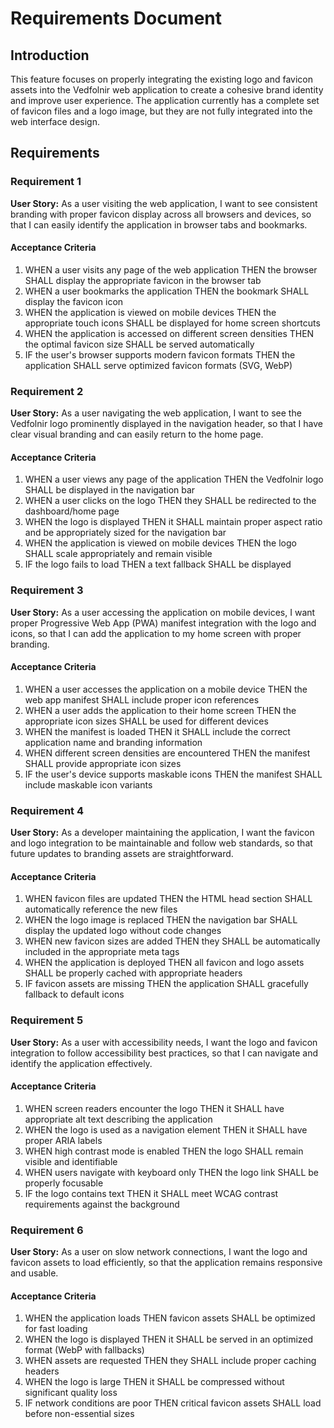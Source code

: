 # Requirements Document

## Introduction

This feature focuses on properly integrating the existing logo and favicon assets into the Vedfolnir web application to create a cohesive brand identity and improve user experience. The application currently has a complete set of favicon files and a logo image, but they are not fully integrated into the web interface design.

## Requirements

### Requirement 1

**User Story:** As a user visiting the web application, I want to see consistent branding with proper favicon display across all browsers and devices, so that I can easily identify the application in browser tabs and bookmarks.

#### Acceptance Criteria

1. WHEN a user visits any page of the web application THEN the browser SHALL display the appropriate favicon in the browser tab
2. WHEN a user bookmarks the application THEN the bookmark SHALL display the favicon icon
3. WHEN the application is viewed on mobile devices THEN the appropriate touch icons SHALL be displayed for home screen shortcuts
4. WHEN the application is accessed on different screen densities THEN the optimal favicon size SHALL be served automatically
5. IF the user's browser supports modern favicon formats THEN the application SHALL serve optimized favicon formats (SVG, WebP)

### Requirement 2

**User Story:** As a user navigating the web application, I want to see the Vedfolnir logo prominently displayed in the navigation header, so that I have clear visual branding and can easily return to the home page.

#### Acceptance Criteria

1. WHEN a user views any page of the application THEN the Vedfolnir logo SHALL be displayed in the navigation bar
2. WHEN a user clicks on the logo THEN they SHALL be redirected to the dashboard/home page
3. WHEN the logo is displayed THEN it SHALL maintain proper aspect ratio and be appropriately sized for the navigation bar
4. WHEN the application is viewed on mobile devices THEN the logo SHALL scale appropriately and remain visible
5. IF the logo fails to load THEN a text fallback SHALL be displayed

### Requirement 3

**User Story:** As a user accessing the application on mobile devices, I want proper Progressive Web App (PWA) manifest integration with the logo and icons, so that I can add the application to my home screen with proper branding.

#### Acceptance Criteria

1. WHEN a user accesses the application on a mobile device THEN the web app manifest SHALL include proper icon references
2. WHEN a user adds the application to their home screen THEN the appropriate icon sizes SHALL be used for different devices
3. WHEN the manifest is loaded THEN it SHALL include the correct application name and branding information
4. WHEN different screen densities are encountered THEN the manifest SHALL provide appropriate icon sizes
5. IF the user's device supports maskable icons THEN the manifest SHALL include maskable icon variants

### Requirement 4

**User Story:** As a developer maintaining the application, I want the favicon and logo integration to be maintainable and follow web standards, so that future updates to branding assets are straightforward.

#### Acceptance Criteria

1. WHEN favicon files are updated THEN the HTML head section SHALL automatically reference the new files
2. WHEN the logo image is replaced THEN the navigation bar SHALL display the updated logo without code changes
3. WHEN new favicon sizes are added THEN they SHALL be automatically included in the appropriate meta tags
4. WHEN the application is deployed THEN all favicon and logo assets SHALL be properly cached with appropriate headers
5. IF favicon assets are missing THEN the application SHALL gracefully fallback to default icons

### Requirement 5

**User Story:** As a user with accessibility needs, I want the logo and favicon integration to follow accessibility best practices, so that I can navigate and identify the application effectively.

#### Acceptance Criteria

1. WHEN screen readers encounter the logo THEN it SHALL have appropriate alt text describing the application
2. WHEN the logo is used as a navigation element THEN it SHALL have proper ARIA labels
3. WHEN high contrast mode is enabled THEN the logo SHALL remain visible and identifiable
4. WHEN users navigate with keyboard only THEN the logo link SHALL be properly focusable
5. IF the logo contains text THEN it SHALL meet WCAG contrast requirements against the background

### Requirement 6

**User Story:** As a user on slow network connections, I want the logo and favicon assets to load efficiently, so that the application remains responsive and usable.

#### Acceptance Criteria

1. WHEN the application loads THEN favicon assets SHALL be optimized for fast loading
2. WHEN the logo is displayed THEN it SHALL be served in an optimized format (WebP with fallbacks)
3. WHEN assets are requested THEN they SHALL include proper caching headers
4. WHEN the logo is large THEN it SHALL be compressed without significant quality loss
5. IF network conditions are poor THEN critical favicon assets SHALL load before non-essential sizes
